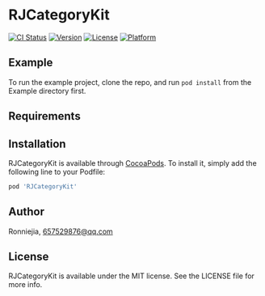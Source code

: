 # RJCategoryKit

[![CI Status](https://img.shields.io/travis/Ronniejia/RJCategoryKit.svg?style=flat)](https://travis-ci.org/Ronniejia/RJCategoryKit)
[![Version](https://img.shields.io/cocoapods/v/RJCategoryKit.svg?style=flat)](https://cocoapods.org/pods/RJCategoryKit)
[![License](https://img.shields.io/cocoapods/l/RJCategoryKit.svg?style=flat)](https://cocoapods.org/pods/RJCategoryKit)
[![Platform](https://img.shields.io/cocoapods/p/RJCategoryKit.svg?style=flat)](https://cocoapods.org/pods/RJCategoryKit)

## Example

To run the example project, clone the repo, and run `pod install` from the Example directory first.

## Requirements

## Installation

RJCategoryKit is available through [CocoaPods](https://cocoapods.org). To install
it, simply add the following line to your Podfile:

```ruby
pod 'RJCategoryKit'
```

## Author

Ronniejia, 657529876@qq.com

## License

RJCategoryKit is available under the MIT license. See the LICENSE file for more info.
